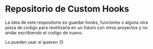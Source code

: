# Repositorio de Custom Hooks
La idea de este respositorio es guardar hooks, funciones o alguna otra pieza de 
codigo para reutilizarla en un futuro con otros proyectos y no andar escribiendo el
codigo de nuevo.

Lo pueden usar si quieren :D